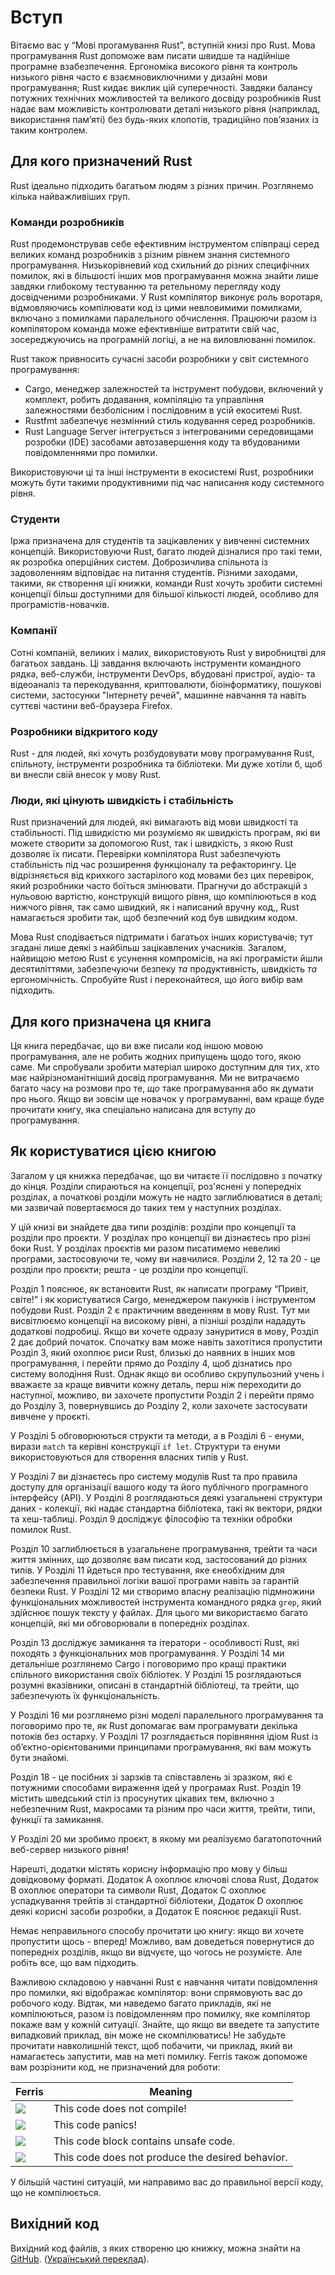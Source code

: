 # Вступ

Вітаємо вас у “Мові прогамування Rust”, вступній книзі про Rust.
Мова програмування Rust допоможе вам писати швидше та надійніше програмне
взабезпечення. Ергономіка високого рівня та контроль низького рівня часто є 
взаємновиключними у дизайні мови програмування; Rust кидає виклик цій 
суперечності. Завдяки балансу потужних технічних можливостей та великого 
досвіду розробників Rust надає вам можливість контролювати деталі низького 
рівня (наприклад, використання пам’яті) без будь-яких клопотів, традиційно 
пов’язаних із таким контролем.

## Для кого призначений Rust

Rust ідеально підходить багатьом людям з різних причин. Розглянемо кілька 
найважливіших груп.

### Команди розробників

Rust продемонстрував себе ефективним інструментом співпраці серед великих 
команд розробників з різним рівнем знання системного програмування. 
Низькорівневий код схильний до різних специфічних помилок, які в більшості 
інших мов програмування можна знайти лише завдяки глибокому тестуванню та 
ретельному перегляду коду досвідченими розробниками. У Rust компілятор виконує 
роль воротаря, відмовляючись компілювати код із цими невловимими помилками, 
включано з помилками паралельного обчислення. Працюючи разом із компілятором 
команда може ефективніше витратити свій час, зосереджуючись на програмній 
логіці, а не на виловлюванні помилок.

Rust також привносить сучасні засоби розробники у світ системного 
програмування:

* Cargo, менеджер залежностей та інструмент побудови, включений у комплект, 
  робить додавання, компіляцію та управління залежностями безболісним і 
  послідовним в усій екоситемі Rust.
* Rustfmt забезпечує незмінний стиль кодування серед розробників.
* Rust Language Server інтегрується з інтегрованими середовищами розробки 
  (IDE) засобами автозавершення коду та вбудованими повідомленнями про помилки.

Використовуючи ці та інші інструменти в екосистемі Rust, розробники можуть 
бути такими продуктивними під час написання коду системного рівня.

### Студенти

Іржа призначена для студентів та зацікавлених у вивченні системних концепцій.
Використовуючи Rust, багато людей дізналися про такі теми, як розробка 
оперційних систем. Доброзичлива спільнота із задоволенням відповідає на 
питання студентів. Різними заходами, такими, як створення ції книжки, команди 
Rust хочуть зробити системні концепції більш доступними для більшої кількості 
людей, особливо для програмістів-новачків.

### Компанії

Сотні компаній, великих і малих, використовують Rust у виробництві для багатьох
завдань. Ці завдання включають інструменти командного рядка, веб-служби, 
інструменти DevOps, вбудовані пристрої, аудіо- та відеоаналіз та 
перекодування, криптовалюти, біоінформатику, пошукові системи, застосунки 
"Інтернету речей", машинне навчання та навіть суттєві частини веб-браузера 
Firefox.

### Розробники відкритого коду

Rust - для людей, які хочуть розбудовувати мову програмування Rust, спільноту,
інструменти розробника та бібліотеки. Ми дуже хотіли б, щоб ви внесли свій 
внесок у мову Rust.

### Люди, які цінують швидкість і стабільність

Rust призначений для людей, які вимагають від мови швидкості та стабільності.
Під швидкістю ми розуміємо як швидкість програм, які ви можете створити за 
допомогою Rust, так і швидкість, з якою Rust дозволяє їх писати. Перевірки 
компілятора Rust забезпечують стабільність під час розширення функціоналу та 
рефакторингу. Це відрізняється від крихкого застарілого код мовами без цих 
перевірок, який розробники часто боїться змінювати. Прагнучи до абстракцій з 
нульовою вартістю, конструкцій вищого рівня, що компілюються в код нижчого 
рівня, так само швидкий, як і написаний вручну код,, Rust намагається зробити 
так, щоб безпечний код був швидким кодом.

Мова Rust сподівається підтримати і багатьох інших користувачів; тут згадані
лише деякі з найбільш зацікавлених учасників. Загалом, найвищою метою Rust 
є усунення компромісів, на які програмісти йшли десятиліттями, забезпечуючи 
безпеку *та* продуктивність, швидкість *та* ергономічність. Спробуйте Rust і 
переконайтеся, що його вибір вам підходить.

## Для кого призначена ця книга

Ця книга передбачає, що ви вже писали код іншою мовою програмування, але
не робить жодних припущень щодо того, якою саме. Ми спробували зробити матеріал
широко доступним для тих, хто має найрізноманітніший досвід програмування. Ми
не витрачаємо багато часу на розмови про те, *що* таке програмування або як 
думати про нього. Якщо ви зовсім ще новачок у програмуванні, вам краще буде 
прочитати книгу, яка спеціально написана для вступу до програмування.

## Як користуватися цією книгою

Загалом у ця книжка передбачає, що ви читаєте її послідовно з початку до кінця.
Розділи спираються на концепції, роз'яснені у попередніх розділах, а початкові 
розділи можуть не надто заглиблюватися в деталі; ми зазвичай повертаємося до 
таких тем у наступних розділах.

У цій книзі ви знайдете два типи розділів: розділи про концепції та розділи про
проєкти. У розділах про концепції ви дізнаєтесь про різні боки Rust. У 
розділах проєктів ми разом писатимемо невеликі програми, застосовуючи те, чому 
ви навчилися. Розділи 2, 12 та 20 - це розділи про проєкти; решта - це розділи 
про концепції.

Розділ 1 пояснює, як встановити Rust, як написати програму “Привіт, світе!” і 
як користуватися Cargo, менеджером пакунків і інструментом побудови Rust. 
Розділ 2 є практичним введенням в мову Rust. Тут ми висвітлюємо концепції на 
високому рівні, а пізніші розділи нададуть додаткові подробиці. Якщо ви хочете 
одразу зануритися в мову, Розділ 2 дає добрий початок. Спочатку вам може 
навіть захотітися пропустити Розділ 3, який охоплює риси Rust, близькі до 
наявних в інших мов програмування, і перейти прямо до Розділу 4, щоб дізнатись 
про систему володіння Rust. Однак якщо ви особливо скрупульозний учень і 
вважаєте за краще вивчити кожну деталь, перш ніж переходити до наступної, 
можливо, ви захочете пропустити Розділ 2 і перейти прямо до Розділу 3, 
повернувшись до Розділу 2, коли захочете застосувати вивчене у проєкті.

У Розділі 5 обговорюються структи та методи, а в Розділі 6 - енуми, вирази 
`match` та керівні конструкції `if let`. Структури та енуми використовуються 
для створення власних типів у Rust.

У Розділі 7 ви дізнаєтесь про систему модулів Rust та про правила доступу для 
організації вашого коду та його публічного програмного інтерфейсу (API). У 
Розділі 8 розглядаються деякі узагальнені структури даних - колекції, які 
надає стандартна бібліотека, такі як вектори, рядки та хеш-таблиці. Розділ 9 досліджує філософію та техніки обробки помилок Rust.

Розділ 10 заглиблюється в узагальнене програмування, трейти та часи життя 
змінних, що дозволяє вам писати код, застосований до різних типів. У 
Розділі 11 йдеться про тестування, яке єнеобхідним для забезпечення правильної 
логіки вашої програми навіть за гарантій безпеки Rust. У Розділі 12 ми 
створимо власну реалізацію підмножини функціональних можливостей інструмента 
командного рядка `grep`, який здійснює пошук тексту у файлах. Для цього ми 
використаємо багато концепцій, які ми обговорювали в попередніх розділах.

Розділ 13 досліджує замикання та ітератори - особливості Rust, які походять з
функціональних мов програмування. У Розділі 14 ми детальніше розглянемо Cargo 
і поговоримо про кращі практики спільного використання своїх бібліотек. У 
Розділі 15 розглядаються розумні вказівники, описані в стандартній бібліотеці, 
та трейти, що забезпечують їх функціональність.

У Розділі 16 ми розглянемо різні моделі паралельного програмування та 
поговоримо про те, як Rust допомагає вам програмувати декілька потоків без 
остарху. У Розділі 17 розглядається порівняння ідіом Rust із 
об’єктно-орієнтованими принципами програмування, які вам можуть бути знайомі.

Розділ 18 - це посібних зі зарзків та співставлень зі зразком, які є потужними 
способами вираження ідей у ​​програмах Rust. Розділ 19 містить шведський стіл із 
просунутих цікавих тем, включно з небезпечним Rust, макросами та різним про часи життя, трейти, типи, функції та замикання.

У Розділі 20 ми зробимо проєкт, в якому ми реалізуємо багатопоточний 
веб-сервер низького рівня!

Нарешті, додатки містять корисну інформацію про мову у більш довідковому 
форматі. Додаток А охоплює ключові слова Rust, Додаток B охоплює оператори та символи Rust, Додаток C охоплює успадкування трейтів зі стандартної бібліотеки, Додаток D охоплює деякі корисні засоби розробки, а Додаток E пояснює редакції Rust.

Немає неправильного способу прочитати цю книгу: якщо ви хочете пропустити щось - вперед! Можливо, вам доведеться повернутися до попередніх розділів, якщо ви відчуєте, що чогось не розумієте. Але робіть все, що вам підходить.

<span id = "ferris"> </span>

Важливою складовою у навчанні Rust є навчання читати повідомлення про помилки, 
які відображає компілятор: вони спрямовують вас до робочого коду.
Відтак, ми наведемо багато прикладів, які не компілюються, разом із 
повідомленням про помилку, яке компілятор покаже вам у кожній ситуації. 
Знайте, що якщо ви введете та запустите випадковий приклад, він може не 
скомпілюватись! Не забудьте прочитати навколишній текст, щоб побачити, чи 
приклад, який ви намагаєтесь запустити, мав на меті помилку. Ferris також 
допоможе вам розрізнити код, не призначений для роботи:

| Ferris                                                                 | Meaning                                          |
|------------------------------------------------------------------------|--------------------------------------------------|
| <img src="img/ferris/does_not_compile.svg" class="ferris-explain"/>    | This code does not compile!                      |
| <img src="img/ferris/panics.svg" class="ferris-explain"/>              | This code panics!                                |
| <img src="img/ferris/unsafe.svg" class="ferris-explain"/>              | This code block contains unsafe code.            |
| <img src="img/ferris/not_desired_behavior.svg" class="ferris-explain"/>| This code does not produce the desired behavior. |

У більшій частині ситуацій, ми направимо вас до правильної версії коду, що не компілюється.

## Вихідний код

Вихідний код файлів, з яких створеню цю книжку, можна знайти на [GitHub][book].
([Український переклад][GitHub Ukrainian]).

[book]: https://github.com/rust-lang/book/tree/master/src
[GitHub Ukrainian]: https://???
